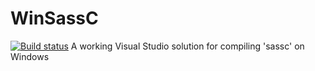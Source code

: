 # WinSassC
[![Build status](https://ci.appveyor.com/api/projects/status/github/NickStrupat/WinSassC?svg=true)](https://ci.appveyor.com/project/NickStrupat/WinSassC)
A working Visual Studio solution for compiling 'sassc' on Windows
